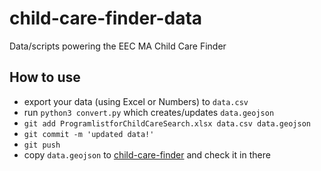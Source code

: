 child-care-finder-data
======================

Data/scripts powering the EEC MA Child Care Finder

How to use
----------

* export your data (using Excel or Numbers) to `data.csv`
* run `python3 convert.py` which creates/updates `data.geojson`
* `git add ProgramlistforChildCareSearch.xlsx data.csv data.geojson`
* `git commit -m 'updated data!'`
* `git push`
* copy `data.geojson` to [child-care-finder](https://github.com/codeforboston/child-care-finder) and check it in there
